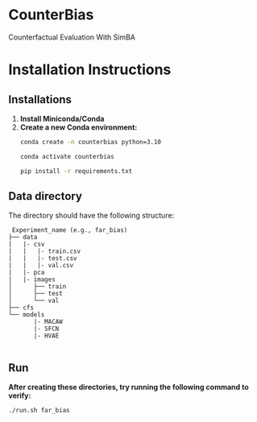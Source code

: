 # CounterBias

Counterfactual Evaluation With SimBA

# Installation Instructions

## Installations

1. **Install Miniconda/Conda**
2. **Create a new Conda environment:**
   ```bash
   conda create -n counterbias python=3.10
   
   conda activate counterbias
   
   pip install -r requirements.txt

## Data directory

The directory should have the following structure:

  ```
   Experiment_name (e.g., far_bias)
  ├── data
  |   |- csv
  |   |   |- train.csv
  |   |   |- test.csv
  |   |   |- val.csv
  |   |- pca
  |   |- images
  │      ├── train
  │      ├── test
  │      └── val
  ├── cfs
  └── models
         |- MACAW
         |- SFCN
         |- HVAE
         
  ```

## Run

**After creating these directories, try running the following command to verify:**

```bash
./run.sh far_bias
